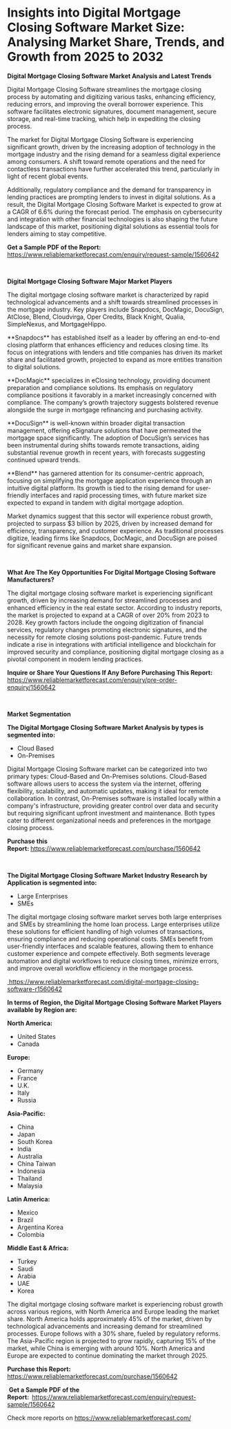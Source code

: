 <p><h1>Insights into Digital Mortgage Closing Software Market Size: Analysing Market Share, Trends, and Growth from 2025 to 2032</h1></p><p><strong>Digital Mortgage Closing Software Market Analysis and Latest Trends</strong></p>
<p><p>Digital Mortgage Closing Software streamlines the mortgage closing process by automating and digitizing various tasks, enhancing efficiency, reducing errors, and improving the overall borrower experience. This software facilitates electronic signatures, document management, secure storage, and real-time tracking, which help in expediting the closing process. </p><p>The market for Digital Mortgage Closing Software is experiencing significant growth, driven by the increasing adoption of technology in the mortgage industry and the rising demand for a seamless digital experience among consumers. A shift toward remote operations and the need for contactless transactions have further accelerated this trend, particularly in light of recent global events. </p><p>Additionally, regulatory compliance and the demand for transparency in lending practices are prompting lenders to invest in digital solutions. As a result, the Digital Mortgage Closing Software Market is expected to grow at a CAGR of 6.6% during the forecast period. The emphasis on cybersecurity and integration with other financial technologies is also shaping the future landscape of this market, positioning digital solutions as essential tools for lenders aiming to stay competitive.</p></p>
<p><strong>Get a Sample PDF of the Report:&nbsp;</strong> <a href="https://www.reliablemarketforecast.com/enquiry/request-sample/1560642?utm_campaign=2277&utm_medium=2&utm_source=Github&utm_content=ia&utm_term=11032025&utm_id=digital-mortgage-closing-software">https://www.reliablemarketforecast.com/enquiry/request-sample/1560642</a></p>
<p>&nbsp;</p>
<p><strong>Digital Mortgage Closing Software Major Market Players</strong></p>
<p><p>The digital mortgage closing software market is characterized by rapid technological advancements and a shift towards streamlined processes in the mortgage industry. Key players include Snapdocs, DocMagic, DocuSign, AtClose, Blend, Cloudvirga, Oper Credits, Black Knight, Qualia, SimpleNexus, and MortgageHippo.</p><p>**Snapdocs** has established itself as a leader by offering an end-to-end closing platform that enhances efficiency and reduces closing time. Its focus on integrations with lenders and title companies has driven its market share and facilitated growth, projected to expand as more entities transition to digital solutions.</p><p>**DocMagic** specializes in eClosing technology, providing document preparation and compliance solutions. Its emphasis on regulatory compliance positions it favorably in a market increasingly concerned with compliance. The company’s growth trajectory suggests bolstered revenue alongside the surge in mortgage refinancing and purchasing activity.</p><p>**DocuSign** is well-known within broader digital transaction management, offering eSignature solutions that have permeated the mortgage space significantly. The adoption of DocuSign’s services has been instrumental during shifts towards remote transactions, aiding substantial revenue growth in recent years, with forecasts suggesting continued upward trends.</p><p>**Blend** has garnered attention for its consumer-centric approach, focusing on simplifying the mortgage application experience through an intuitive digital platform. Its growth is tied to the rising demand for user-friendly interfaces and rapid processing times, with future market size expected to expand in tandem with digital mortgage adoption.</p><p>Market dynamics suggest that this sector will experience robust growth, projected to surpass $3 billion by 2025, driven by increased demand for efficiency, transparency, and customer experience. As traditional processes digitize, leading firms like Snapdocs, DocMagic, and DocuSign are poised for significant revenue gains and market share expansion.</p></p>
<p>&nbsp;</p>
<p><strong>What Are The Key Opportunities For Digital Mortgage Closing Software Manufacturers?</strong></p>
<p><p>The digital mortgage closing software market is experiencing significant growth, driven by increasing demand for streamlined processes and enhanced efficiency in the real estate sector. According to industry reports, the market is projected to expand at a CAGR of over 20% from 2023 to 2028. Key growth factors include the ongoing digitization of financial services, regulatory changes promoting electronic signatures, and the necessity for remote closing solutions post-pandemic. Future trends indicate a rise in integrations with artificial intelligence and blockchain for improved security and compliance, positioning digital mortgage closing as a pivotal component in modern lending practices.</p></p>
<p><strong>Inquire or Share Your Questions If Any Before Purchasing This Report:</strong> <a href="https://www.reliablemarketforecast.com/enquiry/pre-order-enquiry/1560642?utm_campaign=2277&utm_medium=2&utm_source=Github&utm_content=ia&utm_term=11032025&utm_id=digital-mortgage-closing-software">https://www.reliablemarketforecast.com/enquiry/pre-order-enquiry/1560642</a></p>
<p>&nbsp;</p>
<p><strong>Market Segmentation</strong></p>
<p><strong>The Digital Mortgage Closing Software Market Analysis by types is segmented into:</strong></p>
<p><ul><li>Cloud Based</li><li>On-Premises</li></ul></p>
<p><p>Digital Mortgage Closing Software market can be categorized into two primary types: Cloud-Based and On-Premises solutions. Cloud-Based software allows users to access the system via the internet, offering flexibility, scalability, and automatic updates, making it ideal for remote collaboration. In contrast, On-Premises software is installed locally within a company's infrastructure, providing greater control over data and security but requiring significant upfront investment and maintenance. Both types cater to different organizational needs and preferences in the mortgage closing process.</p></p>
<p><strong>Purchase this Report:&nbsp;</strong><a href="https://www.reliablemarketforecast.com/purchase/1560642?utm_campaign=2277&utm_medium=2&utm_source=Github&utm_content=ia&utm_term=11032025&utm_id=digital-mortgage-closing-software">https://www.reliablemarketforecast.com/purchase/1560642</a></p>
<p>&nbsp;</p>
<p><strong>The Digital Mortgage Closing Software Market Industry Research by Application is segmented into:</strong></p>
<p><ul><li>Large Enterprises</li><li>SMEs</li></ul></p>
<p><p>The digital mortgage closing software market serves both large enterprises and SMEs by streamlining the home loan process. Large enterprises utilize these solutions for efficient handling of high volumes of transactions, ensuring compliance and reducing operational costs. SMEs benefit from user-friendly interfaces and scalable features, allowing them to enhance customer experience and compete effectively. Both segments leverage automation and digital workflows to reduce closing times, minimize errors, and improve overall workflow efficiency in the mortgage process.</p></p>
<p><a href="https://www.reliablemarketforecast.com/digital-mortgage-closing-software-r1560642?utm_campaign=2277&utm_medium=2&utm_source=Github&utm_content=ia&utm_term=11032025&utm_id=digital-mortgage-closing-software">&nbsp;https://www.reliablemarketforecast.com/digital-mortgage-closing-software-r1560642</a></p>
<p><strong>In terms of Region, the Digital Mortgage Closing Software Market Players available by Region are:</strong></p>
<p>
    <p> <strong> North America: </strong>
        <ul>
            <li>United States</li>
            <li>Canada</li>
        </ul>
        </p> 
    <p> <strong> Europe: </strong>
        <ul>
            <li>Germany</li>
            <li>France</li>
            <li>U.K.</li>
            <li>Italy</li>
            <li>Russia</li>
        </ul>
        </p> 
    <p> <strong> Asia-Pacific: </strong>
        <ul>
            <li>China</li>
            <li>Japan</li>
            <li>South Korea</li>
            <li>India</li>
            <li>Australia</li>
            <li>China Taiwan</li>
            <li>Indonesia</li>
            <li>Thailand</li>
            <li>Malaysia</li>
        </ul>
        </p> 
    <p> <strong> Latin America: </strong>
        <ul>
            <li>Mexico</li>
            <li>Brazil</li>
            <li>Argentina Korea</li>
            <li>Colombia</li>
        </ul>
        </p> 
    <p> <strong> Middle East & Africa: </strong>
        <ul>
            <li>Turkey</li>
            <li>Saudi</li>
            <li>Arabia</li>
            <li>UAE</li>
            <li>Korea</li>
        </ul>
    </p>
    </p>
<p><p>The digital mortgage closing software market is experiencing robust growth across various regions, with North America and Europe leading the market share. North America holds approximately 45% of the market, driven by technological advancements and increasing demand for streamlined processes. Europe follows with a 30% share, fueled by regulatory reforms. The Asia-Pacific region is projected to grow rapidly, capturing 15% of the market, while China is emerging with around 10%. North America and Europe are expected to continue dominating the market through 2025.</p></p>
<p><strong>Purchase this Report: </strong><a href="https://www.reliablemarketforecast.com/purchase/1560642?utm_campaign=2277&utm_medium=2&utm_source=Github&utm_content=ia&utm_term=11032025&utm_id=digital-mortgage-closing-software">https://www.reliablemarketforecast.com/purchase/1560642</a></p>
<p>&nbsp;<strong>Get a Sample PDF of the Report:&nbsp;&nbsp;</strong><a href="https://www.reliablemarketforecast.com/enquiry/request-sample/1560642?utm_campaign=2277&utm_medium=2&utm_source=Github&utm_content=ia&utm_term=11032025&utm_id=digital-mortgage-closing-software">https://www.reliablemarketforecast.com/enquiry/request-sample/1560642</a></p>
<p><strong></strong></p>
<p>Check more reports on <a href="https://www.reliablemarketforecast.com/?utm_campaign=2277&utm_medium=2&utm_source=Github&utm_content=ia&utm_term=11032025&utm_id=digital-mortgage-closing-software">https://www.reliablemarketforecast.com/</a></p>